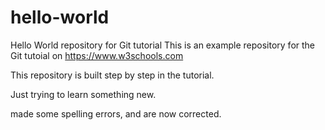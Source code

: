 # hello-world
Hello World repository for Git tutorial
This is an example repository for the Git tutoial on https://www.w3schools.com

This repository is built step by step in the tutorial.

Just trying to learn something new.

made some spelling errors, and are now corrected.
